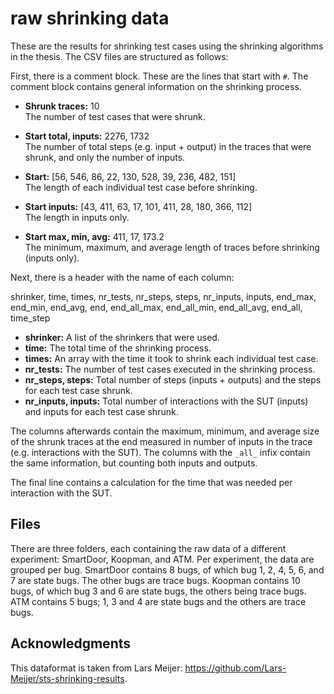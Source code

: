 # raw shrinking data

These are the results for shrinking test cases using the shrinking algorithms in the thesis. The CSV files are structured as follows:

First, there is a comment block. These are the lines that start with `#`. The comment block contains general information on the shrinking process.

- **Shrunk traces:** 10  
  The number of test cases that were shrunk.

- **Start total, inputs:** 2276, 1732  
  The number of total steps (e.g. input + output) in the traces that were shrunk, and only the number of inputs.

- **Start:** [56, 546, 86, 22, 130, 528, 39, 236, 482, 151]  
  The length of each individual test case before shrinking.

- **Start inputs:** [43, 411, 63, 17, 101, 411, 28, 180, 366, 112]  
  The length in inputs only.

- **Start max, min, avg:** 411, 17, 173.2  
  The minimum, maximum, and average length of traces before shrinking (inputs only).

Next, there is a header with the name of each column:

shrinker, time, times, nr_tests, nr_steps, steps, nr_inputs, inputs, end_max, end_min, end_avg, end, end_all_max, end_all_min, end_all_avg, end_all, time_step


- **shrinker:** A list of the shrinkers that were used.
- **time:** The total time of the shrinking process.
- **times:** An array with the time it took to shrink each individual test case.
- **nr_tests:** The number of test cases executed in the shrinking process.
- **nr_steps, steps:** Total number of steps (inputs + outputs) and the steps for each test case shrunk.
- **nr_inputs, inputs:** Total number of interactions with the SUT (inputs) and inputs for each test case shrunk.

The columns afterwards contain the maximum, minimum, and average size of the shrunk traces at the end measured in number of inputs in the trace (e.g. interactions with the SUT). The columns with the `_all_` infix contain the same information, but counting both inputs and outputs.

The final line contains a calculation for the time that was needed per interaction with the SUT.

## Files
There are three folders, each containing the raw data of a different experiment: SmartDoor, Koopman, and ATM. Per experiment, the data are grouped per bug. SmartDoor contains 8 bugs, of which bug 1, 2, 4, 5, 6, and 7 are state bugs. The other bugs are trace bugs. Koopman contains 10 bugs, of which bug 3 and 6 are state bugs, the others being trace bugs. ATM contains 5 bugs; 1, 3 and 4 are state bugs and the others are trace bugs.

## Acknowledgments
This dataformat is taken from Lars Meijer: https://github.com/Lars-Meijer/sts-shrinking-results.
